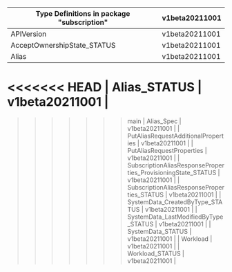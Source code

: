 | Type Definitions in package "subscription"                   | v1beta20211001 |
|--------------------------------------------------------------|----------------|
| APIVersion                                                   | v1beta20211001 |
| AcceptOwnershipState_STATUS                                  | v1beta20211001 |
| Alias                                                        | v1beta20211001 |
<<<<<<< HEAD
| Alias_STATUS                                                 | v1beta20211001 |
=======
>>>>>>> main
| Alias_Spec                                                   | v1beta20211001 |
| PutAliasRequestAdditionalProperties                          | v1beta20211001 |
| PutAliasRequestProperties                                    | v1beta20211001 |
| SubscriptionAliasResponseProperties_ProvisioningState_STATUS | v1beta20211001 |
| SubscriptionAliasResponseProperties_STATUS                   | v1beta20211001 |
| SystemData_CreatedByType_STATUS                              | v1beta20211001 |
| SystemData_LastModifiedByType_STATUS                         | v1beta20211001 |
| SystemData_STATUS                                            | v1beta20211001 |
| Workload                                                     | v1beta20211001 |
| Workload_STATUS                                              | v1beta20211001 |
